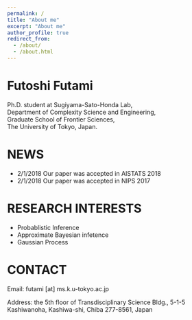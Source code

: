 ```yaml
---
permalink: /
title: "About me"
excerpt: "About me"
author_profile: true
redirect_from: 
  - /about/
  - /about.html
---
```


# Futoshi Futami

Ph.D. student at Sugiyama-Sato-Honda Lab,\
Department of Complexity Science and Engineering,\
Graduate School of Frontier Sciences,\
The University of Tokyo, Japan.



# NEWS
- 2/1/2018 Our paper was accepted in AISTATS 2018
- 2/1/2018 Our paper was accepted in NIPS 2017

# RESEARCH INTERESTS
- Probablistic Inference
- Approximate Bayesian infetence
- Gaussian Process

# CONTACT

Email: futami [at] ms.k.u-tokyo.ac.jp

Address: the 5th floor of Transdisciplinary Science Bldg., 5-1-5 Kashiwanoha, Kashiwa-shi, Chiba 277-8561, Japan

